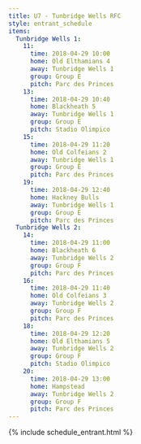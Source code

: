 ```yaml
---
title: U7 - Tunbridge Wells RFC
style: entrant_schedule
items:
  Tunbridge Wells 1:
    11:
      time: 2018-04-29 10:00
      home: Old Elthamians 4
      away: Tunbridge Wells 1
      group: Group E
      pitch: Parc des Princes
    13:
      time: 2018-04-29 10:40
      home: Blackheath 5
      away: Tunbridge Wells 1
      group: Group E
      pitch: Stadio Olimpico
    15:
      time: 2018-04-29 11:20
      home: Old Colfeians 2
      away: Tunbridge Wells 1
      group: Group E
      pitch: Parc des Princes
    19:
      time: 2018-04-29 12:40
      home: Hackney Bulls
      away: Tunbridge Wells 1
      group: Group E
      pitch: Parc des Princes
  Tunbridge Wells 2:
    14:
      time: 2018-04-29 11:00
      home: Blackheath 6
      away: Tunbridge Wells 2
      group: Group F
      pitch: Parc des Princes
    16:
      time: 2018-04-29 11:40
      home: Old Colfeians 3
      away: Tunbridge Wells 2
      group: Group F
      pitch: Parc des Princes
    18:
      time: 2018-04-29 12:20
      home: Old Elthamians 5
      away: Tunbridge Wells 2
      group: Group F
      pitch: Stadio Olimpico
    20:
      time: 2018-04-29 13:00
      home: Hampstead
      away: Tunbridge Wells 2
      group: Group F
      pitch: Parc des Princes
---
```


{% include schedule_entrant.html %}
